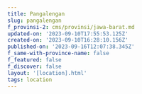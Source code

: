 ```yaml
---
title: Pangalengan
slug: pangalengan
f_provinsi-2: cms/provinsi/jawa-barat.md
updated-on: '2023-09-10T17:55:53.125Z'
created-on: '2023-09-10T16:28:10.156Z'
published-on: '2023-09-16T12:07:38.345Z'
f_same-with-province-name: false
f_featured: false
f_discover: false
layout: '[location].html'
tags: location
---
```



